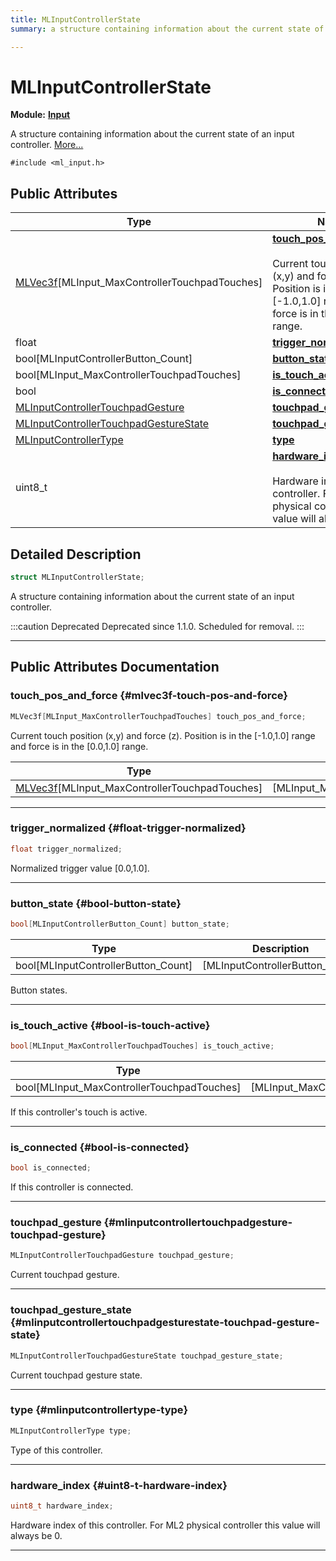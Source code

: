 ```yaml
---
title: MLInputControllerState
summary: a structure containing information about the current state of an input controller. 

---
```


# MLInputControllerState

**Module:** **[Input](/versioned_docs/version-14-Jun-2023/api-ref/api/Modules/group___input/group___input.md)**



A structure containing information about the current state of an input controller.  [More...](#detailed-description)


`#include <ml_input.h>`

## Public Attributes

| Type           | Name           |
| -------------- | -------------- |
| [MLVec3f](/versioned_docs/version-14-Jun-2023/api-ref/api/Modules/group___common/struct_m_l_vec3f.md)[MLInput_MaxControllerTouchpadTouches] | **[touch_pos_and_force](/versioned_docs/version-14-Jun-2023/api-ref/api/Modules/group___input/struct_m_l_input_controller_state.md#mlvec3f-touch-pos-and-force)** <br></br>Current touch position (x,y) and force (z). Position is in the [-1.0,1.0] range and force is in the [0.0,1.0] range.  |
| float | **[trigger_normalized](/versioned_docs/version-14-Jun-2023/api-ref/api/Modules/group___input/struct_m_l_input_controller_state.md#float-trigger-normalized)**  |
| bool[MLInputControllerButton_Count] | **[button_state](/versioned_docs/version-14-Jun-2023/api-ref/api/Modules/group___input/struct_m_l_input_controller_state.md#bool-button-state)**  |
| bool[MLInput_MaxControllerTouchpadTouches] | **[is_touch_active](/versioned_docs/version-14-Jun-2023/api-ref/api/Modules/group___input/struct_m_l_input_controller_state.md#bool-is-touch-active)**  |
| bool | **[is_connected](/versioned_docs/version-14-Jun-2023/api-ref/api/Modules/group___input/struct_m_l_input_controller_state.md#bool-is-connected)**  |
| [MLInputControllerTouchpadGesture](/versioned_docs/version-14-Jun-2023/api-ref/api/Modules/group___input/struct_m_l_input_controller_touchpad_gesture.md) | **[touchpad_gesture](/versioned_docs/version-14-Jun-2023/api-ref/api/Modules/group___input/struct_m_l_input_controller_state.md#mlinputcontrollertouchpadgesture-touchpad-gesture)**  |
| [MLInputControllerTouchpadGestureState](/versioned_docs/version-14-Jun-2023/api-ref/api/Modules/group___input/group___input.md#enums-mlinputcontrollertouchpadgesturestate) | **[touchpad_gesture_state](/versioned_docs/version-14-Jun-2023/api-ref/api/Modules/group___input/struct_m_l_input_controller_state.md#mlinputcontrollertouchpadgesturestate-touchpad-gesture-state)**  |
| [MLInputControllerType](/versioned_docs/version-14-Jun-2023/api-ref/api/Modules/group___input/group___input.md#enums-mlinputcontrollertype) | **[type](/versioned_docs/version-14-Jun-2023/api-ref/api/Modules/group___input/struct_m_l_input_controller_state.md#mlinputcontrollertype-type)**  |
| uint8_t | **[hardware_index](/versioned_docs/version-14-Jun-2023/api-ref/api/Modules/group___input/struct_m_l_input_controller_state.md#uint8-t-hardware-index)** <br></br>Hardware index of this controller. For ML2 physical controller this value will always be 0.  |

## Detailed Description

```cpp
struct MLInputControllerState;
```

A structure containing information about the current state of an input controller. 



:::caution Deprecated
Deprecated since 1.1.0. Scheduled for removal. 
:::



-----------
## Public Attributes Documentation

### touch_pos_and_force {#mlvec3f-touch-pos-and-force}

```cpp
MLVec3f[MLInput_MaxControllerTouchpadTouches] touch_pos_and_force;
```

Current touch position (x,y) and force (z). Position is in the [-1.0,1.0] range and force is in the [0.0,1.0] range. 


| Type | Description |
|--|--|
| [MLVec3f](/versioned_docs/version-14-Jun-2023/api-ref/api/Modules/group___common/struct_m_l_vec3f.md)[MLInput_MaxControllerTouchpadTouches] | [MLInput_MaxControllerTouchpadTouches] |






-----------

### trigger_normalized {#float-trigger-normalized}

```cpp
float trigger_normalized;
```


Normalized trigger value [0.0,1.0]. 





-----------

### button_state {#bool-button-state}

```cpp
bool[MLInputControllerButton_Count] button_state;
```



| Type | Description |
|--|--|
| bool[MLInputControllerButton_Count] | [MLInputControllerButton_Count] |


Button states. 





-----------

### is_touch_active {#bool-is-touch-active}

```cpp
bool[MLInput_MaxControllerTouchpadTouches] is_touch_active;
```



| Type | Description |
|--|--|
| bool[MLInput_MaxControllerTouchpadTouches] | [MLInput_MaxControllerTouchpadTouches] |


If this controller's touch is active. 





-----------

### is_connected {#bool-is-connected}

```cpp
bool is_connected;
```


If this controller is connected. 





-----------

### touchpad_gesture {#mlinputcontrollertouchpadgesture-touchpad-gesture}

```cpp
MLInputControllerTouchpadGesture touchpad_gesture;
```


Current touchpad gesture. 





-----------

### touchpad_gesture_state {#mlinputcontrollertouchpadgesturestate-touchpad-gesture-state}

```cpp
MLInputControllerTouchpadGestureState touchpad_gesture_state;
```


Current touchpad gesture state. 





-----------

### type {#mlinputcontrollertype-type}

```cpp
MLInputControllerType type;
```


Type of this controller. 





-----------

### hardware_index {#uint8-t-hardware-index}

```cpp
uint8_t hardware_index;
```

Hardware index of this controller. For ML2 physical controller this value will always be 0. 





-----------

